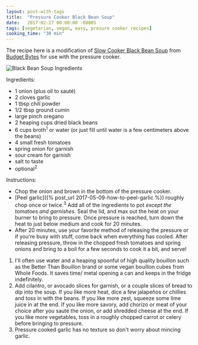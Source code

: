 ```yaml
---
layout: post-with-tags
title:  "Pressure Cooker Black Bean Soup"
date:   2017-02-27 00:00:00 -0800S
tags: [vegetarian, vegan, easy, presure cooker recipes]
cooking_time: "30 min"
---
```


The recipe here is a modification of [Slow Cooker Black Bean Soup](https://www.budgetbytes.com/2014/07/slow-cooker-black-bean-soup/) from [Budget Bytes](https://www.budgetbytes.com/) for use with the pressure cooker.

<!--![Black bean soup ingredients]({{ site.url }}/assets/pressure-cooker-black-bean-soup/black-bean-soup-ingredients.jpg)-->
<img src="{{ site.url }}/assets/pressure-cooker-black-bean-soup/black-bean-soup-ingredients.jpg" alt="Black Bean Soup Ingredients" style="max-width: 400px; height: auto;"/>

Ingredients:
* 1 onion (plus oil to sauté)
* 2 cloves garlic
* 1 tbsp chili powder
* 1/2 tbsp ground cumin
* large pinch oregano
* 2 heaping cups dried black beans
* 6 cups broth<sup>1</sup> or water (or just fill until water is a few centimeters above the beans) 
* 4 small fresh tomatoes
* spring onion for garnish
* sour cream for garnish
* salt to taste
* optional<sup>2</sup>

Instructions:
* Chop the onion and brown in the bottom of the pressure cooker.
* [Peel garlic]({% post_url 2017-05-09-how-to-peel-garlic %}) roughly chop once or twice.<sup>3</sup> Add all of the ingredients to pot *except the tomatoes and garnishes.* Seal the lid, and max out the heat on your burner to bring to pressure. Once pressure is reached, turn down the heat to just below medium and cook for 20 minutes. 
* After 20 minutes, use your favorite method of releasing the pressure or if you're busy with stuff, come back when everything has cooled. After releasing pressure, throw in the chopped fresh tomatoes and spring onions and bring to a boil for a few seconds to cook it a bit, and serve!

1. I'll often use water and a heaping spoonful of high quality bouillon such as the Better Than Bouillon brand or some vegan bouillon cubes from Whole Foods. It saves time/ metal opening a can and keeps in the fridge indefinitely.
2. Add cilantro, or avocado slices for garnish, or a couple slices of bread to dip into the soup. If you like more heat, dice a few jalapeños or chillies and toss in with the beans. If you like more zest, squeeze some lime juice in at the end. If you like more savory, add chorizo or meat of your choice after you sauté the onion, or add shredded cheese at the end. If you like more vegetables, toss in a roughly chopped carrot or celery before bringing to pressure.
3. Pressure cooked garlic has no texture so don't worry about mincing garlic.
